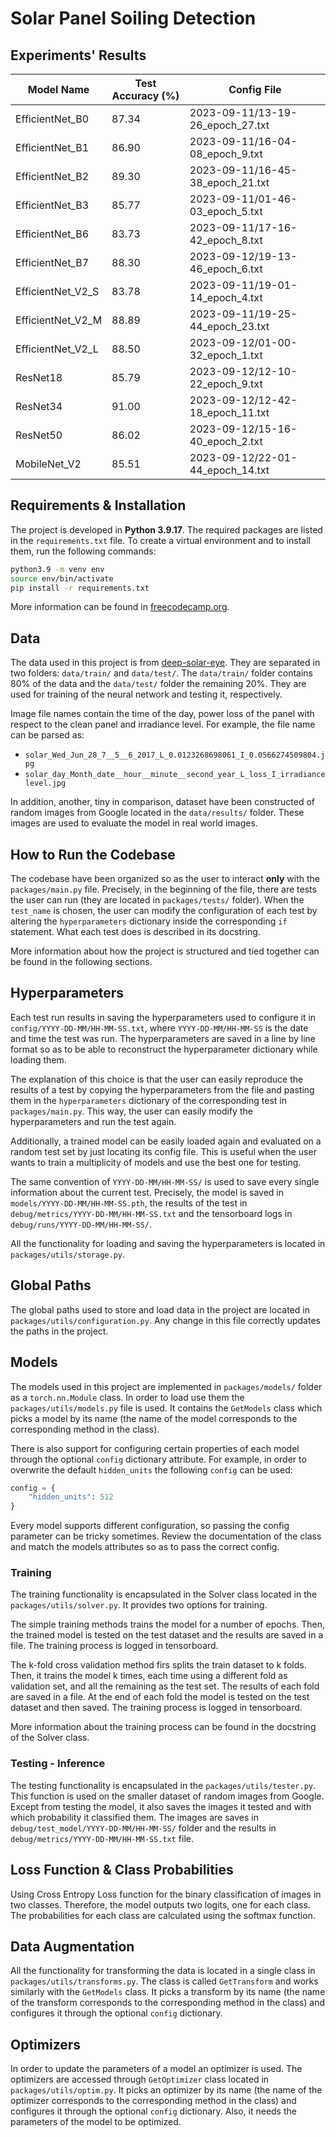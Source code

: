 # Solar Panel Soiling Detection

## Experiments' Results

| Model Name        | Test Accuracy (%) | Config File                      |
| ----------------- | ----------------- | -------------------------------- |
| EfficientNet_B0   | 87.34             | 2023-09-11/13-19-26_epoch_27.txt |
| EfficientNet_B1   | 86.90             | 2023-09-11/16-04-08_epoch_9.txt  |
| EfficientNet_B2   | 89.30             | 2023-09-11/16-45-38_epoch_21.txt |
| EfficientNet_B3   | 85.77             | 2023-09-11/01-46-03_epoch_5.txt  |
| EfficientNet_B6   | 83.73             | 2023-09-11/17-16-42_epoch_8.txt  |
| EfficientNet_B7   | 88.30             | 2023-09-12/19-13-46_epoch_6.txt  |
| EfficientNet_V2_S | 83.78             | 2023-09-11/19-01-14_epoch_4.txt  |
| EfficientNet_V2_M | 88.89             | 2023-09-11/19-25-44_epoch_23.txt |
| EfficientNet_V2_L | 88.50             | 2023-09-12/01-00-32_epoch_1.txt  |
| ResNet18          | 85.79             | 2023-09-12/12-10-22_epoch_9.txt  |
| ResNet34          | 91.00             | 2023-09-12/12-42-18_epoch_11.txt |
| ResNet50          | 86.02             | 2023-09-12/15-16-40_epoch_2.txt  |
| MobileNet_V2      | 85.51             | 2023-09-12/22-01-44_epoch_14.txt |

## Requirements & Installation

The project is developed in **Python 3.9.17**. The required packages are listed in the `requirements.txt` file. To create a virtual environment and to install them, run the following commands:

```bash
python3.9 -m venv env
source env/bin/activate
pip install -r requirements.txt
```

More information can be found in [freecodecamp.org](https://www.freecodecamp.org/news/how-to-setup-virtual-environments-in-python/).

## Data

The data used in this project is from [deep-solar-eye](https://deep-solar-eye.github.io). They are separated in two folders: `data/train/` and `data/test/`. The `data/train/` folder contains 80% of the data and the `data/test/` folder the remaining 20%. They are used for training of the neural network and testing it, respectively.

Image file names contain the time of the day, power loss of the panel with respect to the clean panel and irradiance level. For example, the file name can be parsed as:

- `solar_Wed_Jun_28_7__5__6_2017_L_0.0123268698061_I_0.0566274509804.jpg`
- `solar_day_Month_date__hour__minute__second_year_L_loss_I_irradiancelevel.jpg`

In addition, another, tiny in comparison, dataset have been constructed of random images from Google located in the `data/results/` folder. These images are used to evaluate the model in real world images.

## How to Run the Codebase

The codebase have been organized so as the user to interact **only** with the `packages/main.py` file. Precisely, in the beginning of the file, there are tests the user can run (they are located in `packages/tests/` folder). When the `test_name` is chosen, the user can modify the configuration of each test by altering the `hyperparameters` dictionary inside the corresponding `if` statement. What each test does is described in its docstring.

More information about how the project is structured and tied together can be found in the following sections.

## Hyperparameters

Each test run results in saving the hyperparameters used to configure it in `config/YYYY-DD-MM/HH-MM-SS.txt`, where `YYYY-DD-MM/HH-MM-SS` is the date and time the test was run. The hyperparameters are saved in a line by line format so as to be able to reconstruct the hyperparameter dictionary while loading them.

The explanation of this choice is that the user can easily reproduce the results of a test by copying the hyperparameters from the file and pasting them in the `hyperparameters` dictionary of the corresponding test in `packages/main.py`. This way, the user can easily modify the hyperparameters and run the test again.

Additionally, a trained model can be easily loaded again and evaluated on a random test set by just locating its config file. This is useful when the user wants to train a multiplicity of models and use the best one for testing.

The same convention of `YYYY-DD-MM/HH-MM-SS/` is used to save every single information about the current test. Precisely, the model is saved in `models/YYYY-DD-MM/HH-MM-SS.pth`, the results of the test in `debug/metrics/YYYY-DD-MM/HH-MM-SS.txt` and the tensorboard logs in `debug/runs/YYYY-DD-MM/HH-MM-SS/`.

All the functionality for loading and saving the hyperparameters is located in `packages/utils/storage.py`.

## Global Paths

The global paths used to store and load data in the project are located in `packages/utils/configuration.py`. Any change in this file correctly updates the paths in the project.

## Models

The models used in this project are implemented in `packages/models/` folder as a `torch.nn.Module` class. In order to load use them the `packages/utils/models.py` file is used. It contains the `GetModels` class which picks a model by its name (the name of the model corresponds to the corresponding method in the class).

There is also support for configuring certain properties of each model through the optional `config` dictionary attribute. For example, in order to overwrite the default `hidden_units` the following `config` can be used:

```python
config = {
    "hidden_units": 512
}
```

Every model supports different configuration, so passing the config parameter can be tricky sometimes. Review the documentation of the class and match the models attributes so as to pass the correct config.

### Training

The training functionality is encapsulated in the Solver class located in the `packages/utils/solver.py`. It provides two options for training.

The simple training methods trains the model for a number of epochs. Then, the trained model is tested on the test dataset and the results are saved in a file. The training process is logged in tensorboard.

The k-fold cross validation method firs splits the train dataset to k folds. Then, it trains the model k times, each time using a different fold as validation set, and all the remaining as the test set. The results of each fold are saved in a file. At the end of each fold the model is tested on the test dataset and then saved. The training process is logged in tensorboard.

More information about the training process can be found in the docstring of the Solver class.

### Testing - Inference

The testing functionality is encapsulated in the `packages/utils/tester.py`. This function is used on the smaller dataset of random images from Google. Except from testing the model, it also saves the images it tested and with which probability it classified them. The images are saves in `debug/test_model/YYYY-DD-MM/HH-MM-SS/` folder and the results in `debug/metrics/YYYY-DD-MM/HH-MM-SS.txt` file.

## Loss Function & Class Probabilities

Using Cross Entropy Loss function for the binary classification of images in two classes. Therefore, the
model outputs two logits, one for each class. The probabilities for each class are calculated using the
softmax function.

## Data Augmentation

All the functionality for transforming the data is located in a single class in `packages/utils/transforms.py`. The class is called `GetTransform` and works similarly with the `GetModels` class. It picks a transform by its name (the name of the transform corresponds to the corresponding method in the class) and configures it through the optional `config` dictionary.

## Optimizers

In order to update the parameters of a model an optimizer is used. The optimizers are accessed through `GetOptimizer` class located in `packages/utils/optim.py`. It picks an optimizer by its name (the name of the optimizer corresponds to the corresponding method in the class) and configures it through the optional `config` dictionary. Also, it needs the parameters of the model to be optimized.

